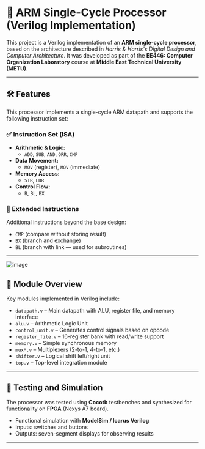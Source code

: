 # 🧠 ARM Single-Cycle Processor (Verilog Implementation)

This project is a Verilog implementation of an **ARM single-cycle processor**, based on the architecture described in *Harris & Harris's* _Digital Design and Computer Architecture_. It was developed as part of the **EE446: Computer Organization Laboratory** course at **Middle East Technical University (METU)**.

---

## 🛠️ Features

This processor implements a single-cycle ARM datapath and supports the following instruction set:

### ✅ Instruction Set (ISA)

- **Arithmetic & Logic:**
  - `ADD`, `SUB`, `AND`, `ORR`, `CMP`
- **Data Movement:**
  - `MOV` (register), `MOV` (immediate)
- **Memory Access:**
  - `STR`, `LDR`
- **Control Flow:**
  - `B`, `BL`, `BX`

### 🔧 Extended Instructions
Additional instructions beyond the base design:
- `CMP` (compare without storing result)
- `BX` (branch and exchange)
- `BL` (branch with link — used for subroutines)

---
![image](https://github.com/user-attachments/assets/bbeb01ac-da63-4a9d-a8eb-9e80613ef37d)


## 🧱 Module Overview

Key modules implemented in Verilog include:

- `datapath.v` – Main datapath with ALU, register file, and memory interface
- `alu.v` – Arithmetic Logic Unit
- `control_unit.v` – Generates control signals based on opcode
- `register_file.v` – 16-register bank with read/write support
- `memory.v` – Simple synchronous memory
- `mux*.v` – Multiplexers (2-to-1, 4-to-1, etc.)
- `shifter.v` – Logical shift left/right unit
- `top.v` – Top-level integration module

---

## 🧪 Testing and Simulation

The processor was tested using **Cocotb** testbenches and synthesized for functionality on **FPGA** (Nexys A7 board).

- Functional simulation with **ModelSim / Icarus Verilog**
- Inputs: switches and buttons
- Outputs: seven-segment displays for observing results

---


